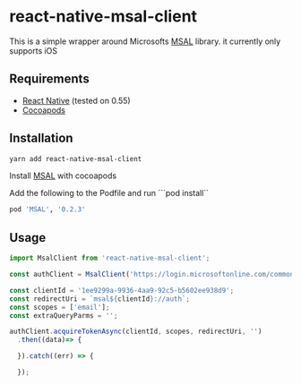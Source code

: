 # react-native-msal-client

This is a simple wrapper around Microsofts [MSAL](https://github.com/samcolby/react-native-ms-adal/) library. it currently only supports iOS

## Requirements

* [React Native](https://facebook.github.io/react-native/) (tested on 0.55)
* [Cocoapods](https://cocoapods.org/)

## Installation

```sh
yarn add react-native-msal-client
```

Install [MSAL](https://github.com/AzureAD/microsoft-authentication-library-for-objc) with cocoapods

Add the following to the Podfile and run ```pod install``

```ruby
pod 'MSAL', '0.2.3'
```


## Usage

```js
import MsalClient from 'react-native-msal-client';

const authClient = MsalClient('https://login.microsoftonline.com/common')

const clientId = '1ee9299a-9936-4aa9-92c5-b5602ee938d9';
const redirectUri = `msal${clientId}://auth`;
const scopes = ['email'];
const extraQueryParms = '';

authClient.acquireTokenAsync(clientId, scopes, redirectUri, '')
  .then((data)=> {

  }).catch((err) => {

  });
```
